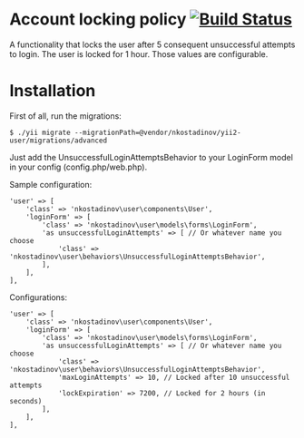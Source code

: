 # Account locking policy [![Build Status](https://travis-ci.org/nkostadinov/yii2-user.svg?branch=master)](https://travis-ci.org/nkostadinov/yii2-user) 

A functionality that locks the user after 5 consequent unsuccessful attempts to login. The user is locked for 1 hour. 
Those values are configurable.

# Installation

First of all, run the migrations:

```
$ ./yii migrate --migrationPath=@vendor/nkostadinov/yii2-user/migrations/advanced 
```

Just add the UnsuccessfulLoginAttemptsBehavior to your LoginForm model in your config (config.php/web.php).

Sample configuration:

```
'user' => [
    'class' => 'nkostadinov\user\components\User',
    'loginForm' => [
        'class' => 'nkostadinov\user\models\forms\LoginForm',
        'as unsuccessfulLoginAttempts' => [ // Or whatever name you choose
            'class' => 'nkostadinov\user\behaviors\UnsuccessfulLoginAttemptsBehavior',
        ],
    ],
],
```

Configurations:

```
'user' => [
    'class' => 'nkostadinov\user\components\User',
    'loginForm' => [
        'class' => 'nkostadinov\user\models\forms\LoginForm',
        'as unsuccessfulLoginAttempts' => [ // Or whatever name you choose
            'class' => 'nkostadinov\user\behaviors\UnsuccessfulLoginAttemptsBehavior',
            'maxLoginAttempts' => 10, // Locked after 10 unsuccessful attempts
            'lockExpiration' => 7200, // Locked for 2 hours (in seconds)
        ],
    ],
],
```
